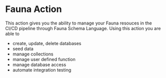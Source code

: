 # Fauna Action
This action gives you the ability to manage your Fauna resouces in the CI/CD pipeline through Fauna Schema Language. Using this action you are able to 

- create, update, delete databases
- seed data
- manage collections
- manage user defined function
- manage database access
- automate integration testing


